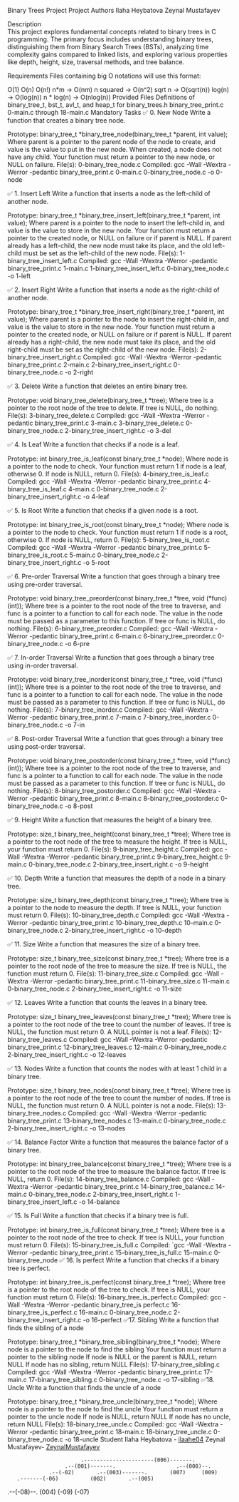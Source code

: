 Binary Trees Project
Project Authors
Ilaha Heybatova
Zeynal Mustafayev

Description <br >
This project explores fundamental concepts related to binary trees in C programming. The primary focus includes understanding binary trees, distinguishing them from Binary Search Trees (BSTs), analyzing time complexity gains compared to linked lists, and exploring various properties like depth, height, size, traversal methods, and tree balance.

Requirements
Files containing big O notations will use this format:

O(1)
O(n)
O(n!)
n*m -> O(nm)
n squared -> O(n^2)
sqrt n -> O(sqrt(n))
log(n) -> O(log(n))
n * log(n) -> O(nlog(n))
Provided Files
Definitions of binary_tree_t, bst_t, avl_t, and heap_t for binary_trees.h
binary_tree_print.c
0-main.c through 18-main.c
Mandatory Tasks
✅ 0. New Node
Write a function that creates a binary tree node.

Prototype: binary_tree_t *binary_tree_node(binary_tree_t *parent, int value);
Where parent is a pointer to the parent node of the node to create, and value is the value to put in the new node.
When created, a node does not have any child.
Your function must return a pointer to the new node, or NULL on failure.
File(s): 0-binary_tree_node.c
Compiled: gcc -Wall -Wextra -Werror -pedantic binary_tree_print.c 0-main.c 0-binary_tree_node.c -o 0-node

✅ 1. Insert Left
Write a function that inserts a node as the left-child of another node.

Prototype: binary_tree_t *binary_tree_insert_left(binary_tree_t *parent, int value);
Where parent is a pointer to the node to insert the left-child in, and value is the value to store in the new node.
Your function must return a pointer to the created node, or NULL on failure or if parent is NULL.
If parent already has a left-child, the new node must take its place, and the old left-child must be set as the left-child of the new node.
File(s): 1-binary_tree_insert_left.c
Compiled: gcc -Wall -Wextra -Werror -pedantic binary_tree_print.c 1-main.c 1-binary_tree_insert_left.c 0-binary_tree_node.c -o 1-left

✅ 2. Insert Right
Write a function that inserts a node as the right-child of another node.

Prototype: binary_tree_t *binary_tree_insert_right(binary_tree_t *parent, int value);
Where parent is a pointer to the node to insert the right-child in, and value is the value to store in the new node.
Your function must return a pointer to the created node, or NULL on failure or if parent is NULL.
If parent already has a right-child, the new node must take its place, and the old right-child must be set as the right-child of the new node.
File(s): 2-binary_tree_insert_right.c
Compiled: gcc -Wall -Wextra -Werror -pedantic binary_tree_print.c 2-main.c 2-binary_tree_insert_right.c 0-binary_tree_node.c -o 2-right

✅ 3. Delete
Write a function that deletes an entire binary tree.

Prototype: void binary_tree_delete(binary_tree_t *tree);
Where tree is a pointer to the root node of the tree to delete.
If tree is NULL, do nothing.
File(s): 3-binary_tree_delete.c
Compiled: gcc -Wall -Wextra -Werror -pedantic binary_tree_print.c 3-main.c 3-binary_tree_delete.c 0-binary_tree_node.c 2-binary_tree_insert_right.c -o 3-del

✅ 4. Is Leaf
Write a function that checks if a node is a leaf.

Prototype: int binary_tree_is_leaf(const binary_tree_t *node);
Where node is a pointer to the node to check.
Your function must return 1 if node is a leaf, otherwise 0.
If node is NULL, return 0.
File(s): 4-binary_tree_is_leaf.c
Compiled: gcc -Wall -Wextra -Werror -pedantic binary_tree_print.c 4-binary_tree_is_leaf.c 4-main.c 0-binary_tree_node.c 2-binary_tree_insert_right.c -o 4-leaf

✅ 5. Is Root
Write a function that checks if a given node is a root.

Prototype: int binary_tree_is_root(const binary_tree_t *node);
Where node is a pointer to the node to check.
Your function must return 1 if node is a root, otherwise 0.
If node is NULL, return 0.
File(s): 5-binary_tree_is_root.c
Compiled: gcc -Wall -Wextra -Werror -pedantic binary_tree_print.c 5-binary_tree_is_root.c 5-main.c 0-binary_tree_node.c 2-binary_tree_insert_right.c -o 5-root

✅ 6. Pre-order Traversal
Write a function that goes through a binary tree using pre-order traversal.

Prototype: void binary_tree_preorder(const binary_tree_t *tree, void (*func)(int));
Where tree is a pointer to the root node of the tree to traverse, and func is a pointer to a function to call for each node.
The value in the node must be passed as a parameter to this function.
If tree or func is NULL, do nothing.
File(s): 6-binary_tree_preorder.c
Compiled: gcc -Wall -Wextra -Werror -pedantic binary_tree_print.c 6-main.c 6-binary_tree_preorder.c 0-binary_tree_node.c -o 6-pre

✅ 7. In-order Traversal
Write a function that goes through a binary tree using in-order traversal.

Prototype: void binary_tree_inorder(const binary_tree_t *tree, void (*func)(int));
Where tree is a pointer to the root node of the tree to traverse, and func is a pointer to a function to call for each node.
The value in the node must be passed as a parameter to this function.
If tree or func is NULL, do nothing.
File(s): 7-binary_tree_inorder.c
Compiled: gcc -Wall -Wextra -Werror -pedantic binary_tree_print.c 7-main.c 7-binary_tree_inorder.c 0-binary_tree_node.c -o 7-in

✅ 8. Post-order Traversal
Write a function that goes through a binary tree using post-order traversal.

Prototype: void binary_tree_postorder(const binary_tree_t *tree, void (*func)(int));
Where tree is a pointer to the root node of the tree to traverse, and func is a pointer to a function to call for each node.
The value in the node must be passed as a parameter to this function.
If tree or func is NULL, do nothing.
File(s): 8-binary_tree_postorder.c
Compiled: gcc -Wall -Wextra -Werror -pedantic binary_tree_print.c 8-main.c 8-binary_tree_postorder.c 0-binary_tree_node.c -o 8-post

✅ 9. Height
Write a function that measures the height of a binary tree.

Prototype: size_t binary_tree_height(const binary_tree_t *tree);
Where tree is a pointer to the root node of the tree to measure the height.
If tree is NULL, your function must return 0.
File(s): 9-binary_tree_height.c
Compiled: gcc -Wall -Wextra -Werror -pedantic binary_tree_print.c 9-binary_tree_height.c 9-main.c 0-binary_tree_node.c 2-binary_tree_insert_right.c -o 9-height

✅ 10. Depth
Write a function that measures the depth of a node in a binary tree.

Prototype: size_t binary_tree_depth(const binary_tree_t *tree);
Where tree is a pointer to the node to measure the depth.
If tree is NULL, your function must return 0.
File(s): 10-binary_tree_depth.c
Compiled: gcc -Wall -Wextra -Werror -pedantic binary_tree_print.c 10-binary_tree_depth.c 10-main.c 0-binary_tree_node.c 2-binary_tree_insert_right.c -o 10-depth

✅ 11. Size
Write a function that measures the size of a binary tree.

Prototype: size_t binary_tree_size(const binary_tree_t *tree);
Where tree is a pointer to the root node of the tree to measure the size.
If tree is NULL, the function must return 0.
File(s): 11-binary_tree_size.c
Compiled: gcc -Wall -Wextra -Werror -pedantic binary_tree_print.c 11-binary_tree_size.c 11-main.c 0-binary_tree_node.c 2-binary_tree_insert_right.c -o 11-size

✅ 12. Leaves
Write a function that counts the leaves in a binary tree.

Prototype: size_t binary_tree_leaves(const binary_tree_t *tree);
Where tree is a pointer to the root node of the tree to count the number of leaves.
If tree is NULL, the function must return 0.
A NULL pointer is not a leaf.
File(s): 12-binary_tree_leaves.c
Compiled: gcc -Wall -Wextra -Werror -pedantic binary_tree_print.c 12-binary_tree_leaves.c 12-main.c 0-binary_tree_node.c 2-binary_tree_insert_right.c -o 12-leaves

✅ 13. Nodes
Write a function that counts the nodes with at least 1 child in a binary tree.

Prototype: size_t binary_tree_nodes(const binary_tree_t *tree);
Where tree is a pointer to the root node of the tree to count the number of nodes.
If tree is NULL, the function must return 0.
A NULL pointer is not a node.
File(s): 13-binary_tree_nodes.c
Compiled: gcc -Wall -Wextra -Werror -pedantic binary_tree_print.c 13-binary_tree_nodes.c 13-main.c 0-binary_tree_node.c 2-binary_tree_insert_right.c -o 13-nodes

✅ 14. Balance Factor
Write a function that measures the balance factor of a binary tree.

Prototype: int binary_tree_balance(const binary_tree_t *tree);
Where tree is a pointer to the root node of the tree to measure the balance factor.
If tree is NULL, return 0.
File(s): 14-binary_tree_balance.c
Compiled: gcc -Wall -Wextra -Werror -pedantic binary_tree_print.c 14-binary_tree_balance.c 14-main.c 0-binary_tree_node.c 2-binary_tree_insert_right.c 1-binary_tree_insert_left.c -o 14-balance

✅ 15. Is Full
Write a function that checks if a binary tree is full.

Prototype: int binary_tree_is_full(const binary_tree_t *tree);
Where tree is a pointer to the root node of the tree to check.
If tree is NULL, your function must return 0.
File(s): 15-binary_tree_is_full.c
Compiled: `gcc -Wall -Wextra -Werror -pedantic binary_tree_print.c 15-binary_tree_is_full.c 15-main.c 0-binary_tree_node
✅ 16. Is perfect
Write a function that checks if a binary tree is perfect.

Prototype: int binary_tree_is_perfect(const binary_tree_t *tree);
Where tree is a pointer to the root node of the tree to check.
If tree is NULL, your function must return 0.
File(s): 16-binary_tree_is_perfect.c
Compiled: gcc -Wall -Wextra -Werror -pedantic binary_tree_is perfect.c 16-binary_tree_is_perfect.c 16-main.c 0-binary_tree_node.c 2-binary_tree_insert_right.c -o 16-perfect
✅17. Sibling
Write a function that finds the sibling of a node

Prototype: binary_tree_t *binary_tree_sibling(binary_tree_t *node);
Where node is a pointer to the node to find the sibling
Your function must return a pointer to the sibling node
If node is NULL or the parent is NULL, return NULL
If node has no sibling, return NULL
File(s): 17-binary_tree_sibling.c
Compiled: gcc -Wall -Wextra -Werror -pedantic binary_tree_print.c 17-main.c 17-binary_tree_sibling.c 0-binary_tree_node.c -o 17-sibling
✅18. Uncle
Write a function that finds the uncle of a node

Prototype: binary_tree_t *binary_tree_uncle(binary_tree_t *node);
Where node is a pointer to the node to find the uncle
Your function must return a pointer to the uncle node
If node is NULL, return NULL
If node has no uncle, return NULL
File(s): 18-binary_tree_uncle.c
Compiled: gcc -Wall -Wextra -Werror -pedantic binary_tree_print.c 18-main.c 18-binary_tree_uncle.c 0-binary_tree_node.c -o 18-uncle
Student
Ilaha Heybatova - [ilaahe04](github.com/ilaahe04)
Zeynal Mustafayev- [ZeynalMustafayev](github.com/ZeynalMustafayev)

                           .----------------------(006)-------.
                      .--(001)-------.                   .--(008)--.
                 .--(-02)       .--(003)-------.       (007)     (009)
       .-------(-06)          (002)       .--(005)
  .--(-08)--.                           (004)
(-09)     (-07)
